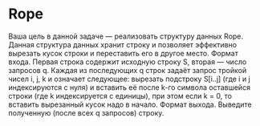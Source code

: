 # Rope
Ваша цель в данной задаче — реализовать структуру данных Rope.
Данная структура данных хранит строку и позволяет эффективно вырезать кусок строки и переставить его в другое место.
Формат входа. Первая строка содержит исходную строку S, вторая — число запросов q. Каждая из последующих q строк задаёт
запрос тройкой чисел i, j, k и означает следующее: вырезать подстроку S[i..j] (где i и j индексируются с нуля) и вставить её после
k-го символа оставшейся строки (где k индексируется с единицы), при этом если k = 0, то вставить вырезанный кусок надо в
начало.
Формат выхода. Выведите полученную (после всех q запросов) строку.